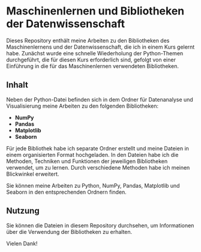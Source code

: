 # Maschinenlernen und Bibliotheken der Datenwissenschaft

Dieses Repository enthält meine Arbeiten zu den Bibliotheken des Maschinenlernens und der Datenwissenschaft, die ich in einem Kurs gelernt habe. Zunächst wurde eine schnelle Wiederholung der Python-Themen durchgeführt, die für diesen Kurs erforderlich sind, gefolgt von einer Einführung in die für das Maschinenlernen verwendeten Bibliotheken.

## Inhalt

Neben der Python-Datei befinden sich in dem Ordner für Datenanalyse und Visualisierung meine Arbeiten zu den folgenden Bibliotheken:

- **NumPy**
- **Pandas**
- **Matplotlib**
- **Seaborn**

Für jede Bibliothek habe ich separate Ordner erstellt und meine Dateien in einem organisierten Format hochgeladen. In den Dateien habe ich die Methoden, Techniken und Funktionen der jeweiligen Bibliotheken verwendet, um zu lernen. Durch verschiedene Methoden habe ich meinen Blickwinkel erweitert.

Sie können meine Arbeiten zu Python, NumPy, Pandas, Matplotlib und Seaborn in den entsprechenden Ordnern finden.

## Nutzung

Sie können die Dateien in diesem Repository durchsehen, um Informationen über die Verwendung der Bibliotheken zu erhalten.


Vielen Dank!
